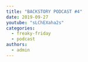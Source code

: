 ```yaml
---
title: "BACKSTORY PODCAST #4"
date: 2019-09-27
youtube: "sLChEXaha2s"
categories: 
  - freaky-friday
  - podcast
authors: 
  - admin
---
```

